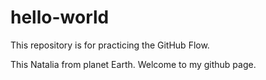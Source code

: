 # hello-world
This repository is for practicing the GitHub Flow.

This Natalia from planet Earth. Welcome to my github page.
